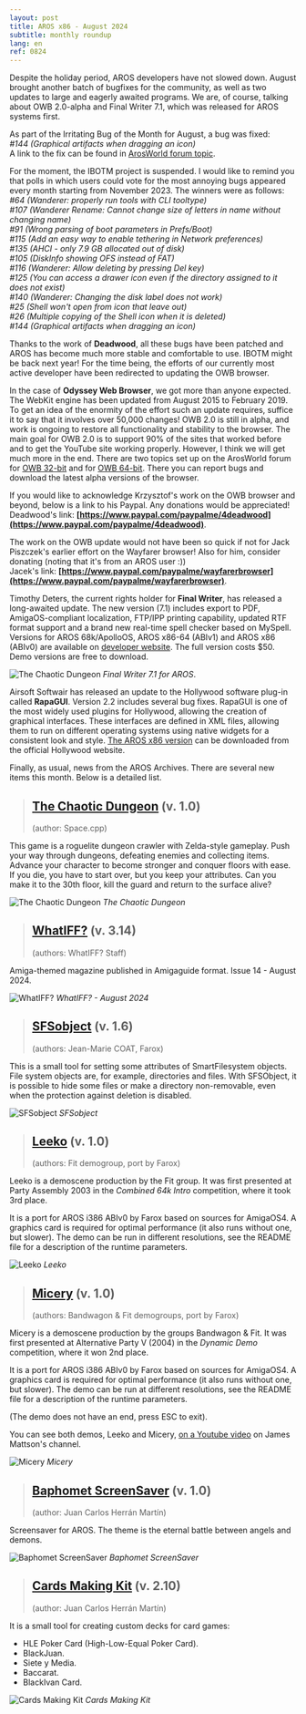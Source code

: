 ```yaml
---
layout: post
title: AROS x86 - August 2024
subtitle: monthly roundup
lang: en
ref: 0824
---
```


Despite the holiday period, AROS developers have not slowed down. August brought another batch of bugfixes for the community, as well as two updates to large and eagerly awaited programs. We are, of course, talking about OWB 2.0-alpha and Final Writer 7.1, which was released for AROS systems first.

As part of the Irritating Bug of the Month for August, a bug was fixed:  
*#144 (Graphical artifacts when dragging an icon)*  
A link to the fix can be found in [ArosWorld forum topic](https://arosworld.org/infusions/forum/viewthread.php?thread_id=1299&pid=6134#post_6124).

For the moment, the IBOTM project is suspended. I would like to remind you that polls in which users could vote for the most annoying bugs appeared every month starting from November 2023. The winners were as follows:  
*#64 (Wanderer: properly run tools with CLI tooltype)*  
*#107 (Wanderer Rename: Cannot change size of letters in name without changing name)*  
*#91 (Wrong parsing of boot parameters in Prefs/Boot)*  
*#115 (Add an easy way to enable tethering in Network preferences)*  
*#135 (AHCI - only 7.9 GB allocated out of disk)*  
*#105 (DiskInfo showing OFS instead of FAT)*  
*#116 (Wanderer: Allow deleting by pressing Del key)*  
*#125 (You can access a drawer icon even if the directory assigned to it does not exist)*  
*#140 (Wanderer: Changing the disk label does not work)*  
*#25 (Shell won't open from icon that leave out)*  
*#26 (Multiple copying of the Shell icon when it is deleted)*  
*#144 (Graphical artifacts when dragging an icon)*  

Thanks to the work of **Deadwood**, all these bugs have been patched and AROS has become much more stable and comfortable to use. IBOTM might be back next year! For the time being, the efforts of our currently most active developer have been redirected to updating the OWB browser.

In the case of **Odyssey Web Browser**, we got more than anyone expected. The WebKit engine has been updated from August 2015 to February 2019. To get an idea of the enormity of the effort such an update requires, suffice it to say that it involves over 50,000 changes! OWB 2.0 is still in alpha, and work is ongoing to restore all functionality and stability to the browser. The main goal for OWB 2.0 is to support 90% of the sites that worked before and to get the YouTube site working properly. However, I think we will get much more in the end. There are two topics set up on the ArosWorld forum for [OWB 32-bit](https://www.arosworld.org/infusions/forum/viewthread.php?thread_id=1293&rowstart=100&pid=6192#post_6188) and for [OWB 64-bit](https://www.arosworld.org/infusions/forum/viewthread.php?thread_id=1175&rowstart=20&pid=6190#post_6189). There you can report bugs and download the latest alpha versions of the browser.

If you would like to acknowledge Krzysztof's work on the OWB browser and beyond, below is a link to his Paypal. Any donations would be appreciated!  
Deadwood's link: **[https://www.paypal.com/paypalme/4deadwood](https://www.paypal.com/paypalme/4deadwood)**.  

The work on the OWB update would not have been so quick if not for Jack Piszczek's earlier effort on the Wayfarer browser! Also for him, consider donating (noting that it's from an AROS user :))  
Jacek's link: **[https://www.paypal.com/paypalme/wayfarerbrowser](https://www.paypal.com/paypalme/wayfarerbrowser)**.  

Timothy Deters, the current rights holder for **Final Writer**, has released a long-awaited update. The new version (7.1) includes export to PDF, AmigaOS-compliant localization, FTP/IPP printing capability, updated RTF format support and a brand new real-time spell checker based on MySpell. Versions for AROS 68k/ApolloOS, AROS x86-64 (ABIv1) and AROS x86 (ABIv0) are available on [developer website](https://final-writer.com/). The full version costs $50. Demo versions are free to download.

![The Chaotic Dungeon](/assets/img/finalwriter7.png)
*Final Writer 7.1 for AROS*.

Airsoft Softwair has released an update to the Hollywood software plug-in called **RapaGUI**. Version 2.2 includes several bug fixes. RapaGUI is one of the most widely used plugins for Hollywood, allowing the creation of graphical interfaces. These interfaces are defined in XML files, allowing them to run on different operating systems using native widgets for a consistent look and style. [The AROS x86 version](https://www.hollywood-mal.com/download/RapaGUI_Amiga.lha) can be downloaded from the official Hollywood website.

Finally, as usual, news from the AROS Archives. There are several new items this month. Below is a detailed list.

> ## [The Chaotic Dungeon](http://archives.aros-exec.org/?function=showfile&file=game/roleplaying/chaotic-dungeon.i386-aros.zip) (v. 1.0)
> (author: Space.cpp)

This game is a roguelite dungeon crawler with Zelda-style gameplay. Push your way through dungeons, defeating enemies and collecting items. Advance your character to become stronger and conquer floors with ease. If you die, you have to start over, but you keep your attributes. Can you make it to the 30th floor, kill the guard and return to the surface alive?

![The Chaotic Dungeon](/assets/img/chaotic.png)
*The Chaotic Dungeon*

> ## [WhatIFF?](http://archives.aros-exec.org/?function=showfile&file=document/misc/whatiff3.14.lha) (v. 3.14)
> (authors: WhatIFF? Staff)

Amiga-themed magazine published in Amigaguide format. Issue 14 - August 2024.

![WhatIFF?](/assets/img/whatiff314.png)
*WhatIFF? - August 2024*

> ## [SFSobject](http://archives.aros-exec.org/?function=showfile&file=utility/misc/sfsobject.i386-aros.zip) (v. 1.6)
> (authors: Jean-Marie COAT, Farox)

This is a small tool for setting some attributes of SmartFilesystem objects. File system objects are, for example, directories and files. With SFSObject, it is possible to hide some files or make a directory non-removable, even when the protection against deletion is disabled.

![SFSobject](/assets/img/sfsobject.png)
*SFSobject*

> ## [Leeko](http://archives.aros-exec.org/?function=showfile&file=demo/scene/fit/leeko-i386-aros.zip) (v. 1.0)
> (authors: Fit demogroup, port by Farox)

Leeko is a demoscene production by the Fit group. It was first presented at Party Assembly 2003 in the *Combined 64k Intro* competition, where it took 3rd place.  

It is a port for AROS i386 ABIv0 by Farox based on sources for AmigaOS4. A graphics card is required for optimal performance (it also runs without one, but slower). The demo can be run in different resolutions, see the README file for a description of the runtime parameters.

![Leeko](/assets/img/lekko.jpg)
*Leeko*

> ## [Micery](http://archives.aros-exec.org/?function=showfile&file=demo/scene/fit/micery-i386-aros.zip) (v. 1.0)
> (authors: Bandwagon & Fit demogroups, port by Farox)

Micery is a demoscene production by the groups Bandwagon & Fit. It was first presented at Alternative Party V (2004) in the *Dynamic Demo* competition, where it won 2nd place.  

It is a port for AROS i386 ABIv0 by Farox based on sources for AmigaOS4. A graphics card is required for optimal performance (it also runs without one, but slower). The demo can be run at different resolutions, see the README file for a description of the runtime parameters.  

(The demo does not have an end, press ESC to exit).

You can see both demos, Leeko and Micery, [on a Youtube video](https://www.youtube.com/watch?v=4cN1mXnszIQ) on James Mattson's channel.

![Micery](/assets/img/micery.jpg)
*Micery*

> ## [Baphomet ScreenSaver](http://archives.aros-exec.org/?function=showfile&file=utility/misc/baphometscreensaver.lha) (v. 1.0)
> (author: Juan Carlos Herrán Martín)

Screensaver for AROS. The theme is the eternal battle between angels and demons.

![Baphomet ScreenSaver](/assets/img/baphometss.jpg)
*Baphomet ScreenSaver*

> ## [Cards Making Kit](http://archives.aros-exec.org/?function=showfile&file=game/utility/cardsmakingkit.lha) (v. 2.10)
> (author: Juan Carlos Herrán Martín)

It is a small tool for creating custom decks for card games:

- HLE Poker Card (High-Low-Equal Poker Card).
- BlackJuan.
- Siete y Media.
- Baccarat.
- BlackIvan Card.

![Cards Making Kit](/assets/img/cardsmakingkit21.jpg)
*Cards Making Kit*


